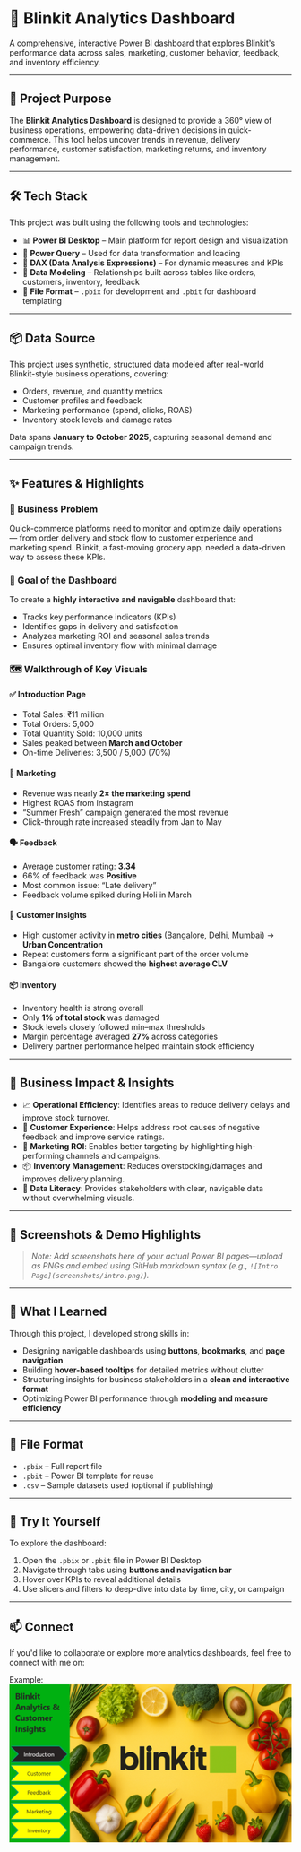 # 🛒 Blinkit Analytics Dashboard

A comprehensive, interactive Power BI dashboard that explores Blinkit's performance data across sales, marketing, customer behavior, feedback, and inventory efficiency.

---

## 📌 Project Purpose

The **Blinkit Analytics Dashboard** is designed to provide a 360° view of business operations, empowering data-driven decisions in quick-commerce. This tool helps uncover trends in revenue, delivery performance, customer satisfaction, marketing returns, and inventory management.

---

## 🛠 Tech Stack

This project was built using the following tools and technologies:

- 📊 **Power BI Desktop** – Main platform for report design and visualization  
- 🔄 **Power Query** – Used for data transformation and loading  
- 🧠 **DAX (Data Analysis Expressions)** – For dynamic measures and KPIs  
- 🧱 **Data Modeling** – Relationships built across tables like orders, customers, inventory, feedback  
- 📁 **File Format** – `.pbix` for development and `.pbit` for dashboard templating

---

## 📦 Data Source

This project uses synthetic, structured data modeled after real-world Blinkit-style business operations, covering:

- Orders, revenue, and quantity metrics
- Customer profiles and feedback
- Marketing performance (spend, clicks, ROAS)
- Inventory stock levels and damage rates

Data spans **January to October 2025**, capturing seasonal demand and campaign trends.

---

## ✨ Features & Highlights

### 🔧 Business Problem
Quick-commerce platforms need to monitor and optimize daily operations — from order delivery and stock flow to customer experience and marketing spend. Blinkit, a fast-moving grocery app, needed a data-driven way to assess these KPIs.

### 🎯 Goal of the Dashboard
To create a **highly interactive and navigable** dashboard that:
- Tracks key performance indicators (KPIs)
- Identifies gaps in delivery and satisfaction
- Analyzes marketing ROI and seasonal sales trends
- Ensures optimal inventory flow with minimal damage

### 🗺️ Walkthrough of Key Visuals

#### ✅ **Introduction Page**
- Total Sales: ₹11 million  
- Total Orders: 5,000  
- Total Quantity Sold: 10,000 units  
- Sales peaked between **March and October**
- On-time Deliveries: 3,500 / 5,000 (70%)

#### 📣 **Marketing**
- Revenue was nearly **2× the marketing spend**
- Highest ROAS from Instagram
- “Summer Fresh” campaign generated the most revenue
- Click-through rate increased steadily from Jan to May

#### 🗣️ **Feedback**
- Average customer rating: **3.34**
- 66% of feedback was **Positive**
- Most common issue: “Late delivery”
- Feedback volume spiked during Holi in March

#### 👥 **Customer Insights**
- High customer activity in **metro cities** (Bangalore, Delhi, Mumbai) → **Urban Concentration**
- Repeat customers form a significant part of the order volume
- Bangalore customers showed the **highest average CLV**

#### 📦 **Inventory**
- Inventory health is strong overall
- Only **1% of total stock** was damaged
- Stock levels closely followed min–max thresholds
- Margin percentage averaged **27%** across categories
- Delivery partner performance helped maintain stock efficiency

---

## 📌 Business Impact & Insights

- 📈 **Operational Efficiency**: Identifies areas to reduce delivery delays and improve stock turnover.
- 💬 **Customer Experience**: Helps address root causes of negative feedback and improve service ratings.
- 📣 **Marketing ROI**: Enables better targeting by highlighting high-performing channels and campaigns.
- 📦 **Inventory Management**: Reduces overstocking/damages and improves delivery planning.
- 🧠 **Data Literacy**: Provides stakeholders with clear, navigable data without overwhelming visuals.

---

## 📸 Screenshots & Demo Highlights

> _*Note: Add screenshots here of your actual Power BI pages—upload as PNGs and embed using GitHub markdown syntax (e.g., `![Intro Page](screenshots/intro.png)`).*_

---

## 🧠 What I Learned

Through this project, I developed strong skills in:
- Designing navigable dashboards using **buttons**, **bookmarks**, and **page navigation**
- Building **hover-based tooltips** for detailed metrics without clutter
- Structuring insights for business stakeholders in a **clean and interactive format**
- Optimizing Power BI performance through **modeling and measure efficiency**

---

## 📁 File Format

- `.pbix` – Full report file  
- `.pbit` – Power BI template for reuse  
- `.csv` – Sample datasets used (optional if publishing)

---

## 🚀 Try It Yourself

To explore the dashboard:
1. Open the `.pbix` or `.pbit` file in Power BI Desktop
2. Navigate through tabs using **buttons and navigation bar**
3. Hover over KPIs to reveal additional details
4. Use slicers and filters to deep-dive into data by time, city, or campaign

---

## 📫 Connect

If you'd like to collaborate or explore more analytics dashboards, feel free to connect with me on:

Example:![Dashboard preview](https://github.com/Sindukolam/Blinkit_Business_Analytics_Report/blob/main/blinkit_Snippet.png)

